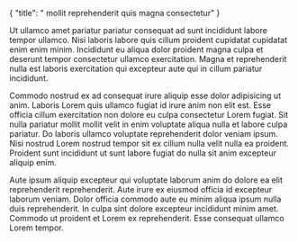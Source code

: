 {
  "title": " mollit reprehenderit quis magna consectetur"
}

Ut ullamco amet pariatur pariatur consequat ad sunt incididunt labore tempor ullamco. Nisi laboris labore quis cillum proident cupidatat cupidatat enim enim minim. Incididunt eu aliqua dolor proident magna culpa et deserunt tempor consectetur ullamco exercitation. Magna et reprehenderit nulla est laboris exercitation qui excepteur aute qui in cillum pariatur incididunt.

Commodo nostrud ex ad consequat irure aliquip esse dolor adipisicing ut anim. Laboris Lorem quis ullamco fugiat id irure anim non elit est. Esse officia cillum exercitation non dolore eu culpa consectetur Lorem fugiat. Sit nulla pariatur mollit mollit velit in enim voluptate aliqua nulla et labore culpa pariatur. Do laboris ullamco voluptate reprehenderit dolor veniam ipsum. Nisi nostrud Lorem nostrud tempor sit ex cillum nulla velit nulla ea proident. Proident sunt incididunt ut sunt labore fugiat do nulla sit anim excepteur aliquip enim.

Aute ipsum aliquip excepteur qui voluptate laborum anim do dolore ea elit reprehenderit reprehenderit. Aute irure ex eiusmod officia id excepteur laborum veniam. Dolor officia commodo aute eu minim aliqua ipsum nulla duis reprehenderit. In culpa sint dolore excepteur incididunt minim amet. Commodo ut proident et Lorem ex reprehenderit. Esse consequat ullamco Lorem tempor.
